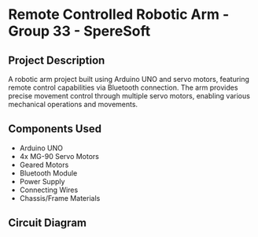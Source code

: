# Remote Controlled Robotic Arm - Group 33 - SpereSoft

## Project Description

A robotic arm project built using Arduino UNO and servo motors, featuring remote control capabilities via Bluetooth connection. The arm provides precise movement control through multiple servo motors, enabling various mechanical operations and movements.

## Components Used

- Arduino UNO
- 4x MG-90 Servo Motors
- Geared Motors
- Bluetooth Module
- Power Supply
- Connecting Wires
- Chassis/Frame Materials

## Circuit Diagram
